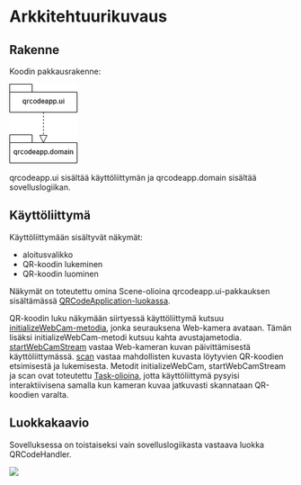 # Arkkitehtuurikuvaus

## Rakenne

Koodin pakkausrakenne:

<img src="https://github.com/r0bert1/QRCodeApp/blob/master/dokumentaatio/kuvat/pakkausrakenne.png">

qrcodeapp.ui sisältää käyttöliittymän ja qrcodeapp.domain sisältää sovelluslogiikan. 

## Käyttöliittymä

Käyttöliittymään sisältyvät näkymät:

- aloitusvalikko
- QR-koodin lukeminen
- QR-koodin luominen

Näkymät on toteutettu omina Scene-olioina qrcodeapp.ui-pakkauksen sisältämässä [QRCodeApplication-luokassa](https://github.com/r0bert1/QRCodeApp/blob/master/src/main/java/qrcodeapp/ui/QRCodeApplication.java).

QR-koodin luku näkymään siirtyessä käyttöliittymä kutsuu [initializeWebCam-metodia](https://github.com/r0bert1/QRCodeApp/blob/master/src/main/java/qrcodeapp/ui/QRCodeApplication.java#L208), jonka seurauksena Web-kamera avataan. Tämän lisäksi initializeWebCam-metodi kutsuu kahta avustajametodia. [startWebCamStream](https://github.com/r0bert1/QRCodeApp/blob/master/src/main/java/qrcodeapp/ui/QRCodeApplication.java#L230) vastaa Web-kameran kuvan päivittämisestä käyttöliittymässä. [scan](https://github.com/r0bert1/QRCodeApp/blob/master/src/main/java/qrcodeapp/ui/QRCodeApplication.java#L266) vastaa mahdollisten kuvasta löytyvien QR-koodien etsimisestä ja lukemisesta. Metodit initializeWebCam, startWebCamStream ja scan ovat toteutettu [Task-olioina](https://docs.oracle.com/javafx/2/api/javafx/concurrent/Task.html), jotta käyttöliittymä pysyisi interaktiivisena samalla kun kameran kuvaa jatkuvasti skannataan QR-koodien varalta.

## Luokkakaavio

Sovelluksessa on toistaiseksi vain sovelluslogiikasta vastaava luokka QRCodeHandler.

<img src="https://github.com/r0bert1/ot-harjoitustyo/blob/master/dokumentaatio/kuvat/QRCode_diagram.png" >
